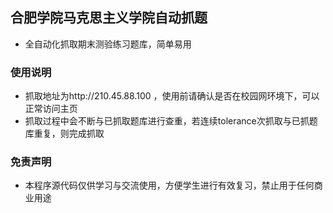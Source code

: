 ## 合肥学院马克思主义学院自动抓题
* 全自动化抓取期末测验练习题库，简单易用
### 使用说明
* 抓取地址为http://210.45.88.100 ，使用前请确认是否在校园网环境下，可以正常访问主页
* 抓取过程中会不断与已抓取题库进行查重，若连续tolerance次抓取与已抓题库重复，则完成抓取
### 免责声明
* 本程序源代码仅供学习与交流使用，方便学生进行有效复习，禁止用于任何商业用途
